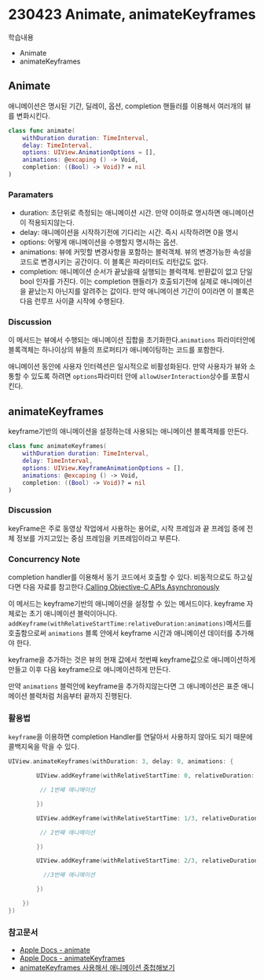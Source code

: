 # 230423 Animate, animateKeyframes

학습내용
- Animate
- animateKeyframes

## Animate
애니메이션은 명시된 기간, 딜레이, 옵션, completion 핸들러를 이용해서 여러개의 뷰를 변화시킨다.

```swift
class func animate(
    withDuration duration: TimeInterval,
    delay: TimeInterval,
    options: UIView.AnimationOptions = [],
    animations: @excaping () -> Void,
    completion: ((Bool) -> Void)? = nil
)
```

### Paramaters

- duration: 초단위로 측정되는 애니메이션 시간. 만약 0이하로 명시하면 애니메이션이 적용되지않는다.
- delay: 애니메이션을 시작하기전에 기다리는 시간. 즉시 시작하려면 0을 명시
- options: 어떻게 애니메이션을 수행할지 명시하는 옵션.
- animations: 뷰에 커밋할 변경사항을 포함하는 블럭객체. 뷰의 변경가능한 속성을 코드로 변경시키는 공간이다. 이 블록은 파라미터도 리턴값도 없다.
- completion: 애니메이션 순서가 끝났을때 실행되는 블럭객체. 반환값이 없고 단일 bool 인자를 가진다. 이는 completion 핸들러가 호출되기전에 실제로 애니메이션을 끝났는지 아닌지를 알려주는 값이다. 만약 애니메이션 기간이 0이라면 이 블록은 다음 런루프 사이클 시작에 수행된다. 


### Discussion
이 메서드는 뷰에서 수행되는 애니메이션 집합을 초기화한다.`animations` 파라미터안에 블록객체는 하나이상의 뷰들의 프로퍼티가 애니메이팅하는 코드를 포함한다.

애니메이션 동안에 사용자 인터렉션은 일시적으로 비활성화된다. 만약 사용자가 뷰와 소통할 수 있도록 하려면 `options`파라미터 안에 `allowUserInteraction`상수를 포함시킨다.

## animateKeyframes

keyframe기반의 애니메이션을 설정하는데 사용되는 애니메이션 블록객체를 만든다.

```swift
class func animateKeyframes(
    withDuration duration: TimeInterval,
    delay: TimeInterval,
    options: UIView.KeyframeAnimationOptions = [],
    animations: @excaping () -> Void,
    completion: ((Bool) -> Void)? = nil
)
```

### Discussion

keyFrame은 주로 동영상 작업에서 사용하는 용어로, 시작 프레임과 끝 프레임 중에 전체 정보를 가지고있는 중심 프레임을 키프레임이라고 부른다. 

### Concurrency Note
completion handler를 이용해서 동기 코드에서 호출할 수 있다. 비동적으로도 하고싶다면 다음 자료를 참고한다.[Calling Objective-C APIs Asynchronously](https://developer.apple.com/documentation/swift/calling-objective-c-apis-asynchronously)

이 메서드는 keyframe기반의 애니메이션을 설정할 수 있는 메서드이다. keyframe 자체로는 초기 애니메이션 블럭이아니다. `addKeyframe(withRelativeStartTime:relativeDuration:animations)`메서드를 호출함으로써 `animations` 블록 안에서 keyframe 시간과 애니메이션 데이터를 추가해야 한다. 

keyframe을 추가하는 것은 뷰의 현재 값에서 첫번째 keyframe값으로 애니메이션하게 만들고 이후 다음 keyframe으로 애니메이션하게 만든다. 

만약 `animations` 블럭안에 keyframe을 추가하지않는다면 그 애니메이션은 표준 애니메이션 블럭처럼 처음부터 끝까지 진행된다.


### 활용법

`keyframe`을 이용하면 completion Handler를 연달아서 사용하지 않아도 되기 때문에 콜백지옥을 막을 수 있다.

```swift
UIView.animateKeyframes(withDuration: 3, delay: 0, animations: {

        UIView.addKeyframe(withRelativeStartTime: 0, relativeDuration: 1.0/3.0, animations: {

         // 1번째 애니메이션

        })

        UIView.addKeyframe(withRelativeStartTime: 1/3, relativeDuration: 1.0/3.0, animations: {

         // 2번째 애니메이션

        })

        UIView.addKeyframe(withRelativeStartTime: 2/3, relativeDuration: 1.0/3.0, animations: {

          //3번째 애니메이션 

        })

    })
})
```

### 참고문서
- [Apple Docs - animate](https://developer.apple.com/documentation/uikit/uiview/1622451-animate)
- [Apple Docs - animateKeyframes](https://developer.apple.com/documentation/uikit/uiview/1622552-animatekeyframes)
- [animateKeyframes 사용해서 애니메이션 중첩해보기](https://i-colours-u.tistory.com/4)
